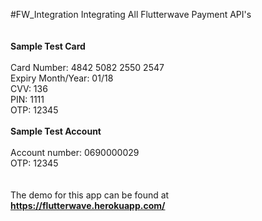 #FW_Integration
Integrating All Flutterwave Payment API's
<br />
<br />
<br />
<b>Sample Test Card</b>
<br />
<br />
Card Number: 4842 5082 2550 2547
<br />
Expiry Month/Year: 01/18
<br />
CVV: 136
<br />
PIN: 1111
<br />
OTP: 12345
<br />
<br />
<b>Sample Test Account</b>
<br />
<br />
Account number: 0690000029
<br />
OTP: 12345
<br />
<br />
<br />
The demo for this app can be found at <strong>https://flutterwave.herokuapp.com/</strong>
